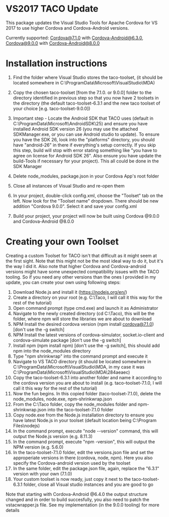 # VS2017 TACO Update
This package updates the Visual Studio Tools for Apache Cordova for VS 2017 to use higher Cordova and Cordova-Android versions.

Currently supported:
Cordova@7.1.0 with Cordova-Android@6.3.0, 
Cordova@9.0.0 with Cordova-Android@8.0.0

# Installation instructions
1. Find the folder where Visual Studio stores the taco-toolset, (it should be located somewhere in C:\ProgramData\Microsoft\VisualStudio\MDA)

2. Copy the chosen taco-toolset [from the 7.1.0. or 9.0.0] folder to the directory identified in previous step so that you now have 2 toolsets in the directory (the default taco-toolset-6.3.1 and the new taco toolset of your choice [e.g. taco-toolset-9.0.0])

3. Important step - Locate the Android SDK that TACO uses (default in C:\ProgramData\Microsoft\AndroidSDK\25) and ensure you have installed Android SDK version 26 (you may use the attached SDKManager.exe, or you can use Android studio to update). To ensure you have the SDK 26, look into the "platforms" directory, you should have "android-26" in there if everything's setup correctly. If you skip this step, build will stop with error stating something like "you have to agree on license for Android SDK 26". Also ensure you have update the build-Tools if necessary for your project). This all could be done in the SDK Manager

4. Delete node_modules, package.json in your Cordova App's root folder

5. Close all instances of Visual Studio and re-open them

6. In your project, double-click config.xml, choose the "Toolset" tab on the left. Now look for the "Toolset name" dropdown. There should be new addition "Cordova 9.0.0". Select it and save your config.xml

6. Build your project, your project will now be built using Cordova @9.0.0 and Cordova-Android @8.0.0




# Creating your own Toolset
Creating a custom Toolset for TACO isn't that difficult as it might seem at the first sight. Note that this might not be the most ideal way to do it, but it's the way I did it. Also note that higher Cordova and Cordova-android versions might have some unexpected compatibility issues with the TACO tooling. So if you need any other versions than the ones I provided in my update, you can create your own using following steps:

1. Download Node.js and install it (https://nodejs.org/en/)
2. Create a directory on your root (e.g. C:\Taco, I will call it this way for the rest of the tutorial)
3. Open command prompt (type cmd.exe) and launch it as Administrator
4. Navigate to the newly created directory (cd C:\Taco), this will be the folder, where npm will store the libraries we are about to download
5. NPM Install the desired cordova version (npm install cordova@7.1.0) [don't use the -g switch]
6. NPM Install the latest versions of cordova-simulator, socket.io-client and cordova-simulate package [don't use the -g switch]
7. Install npm (npm install npm) [don't use the -g switch], this should add npm into the node_modules directory
8. Type "npm shrinkwrap" into the command prompt and execute it
9. Navigate to VS TACO directory (it should be located somewhere in C:\ProgramData\Microsoft\VisualStudio\MDA, in my case it was C:\ProgramData\Microsoft\VisualStudio\MDA\284aeaec)
10. Copy the taco-toolset-6.3.1 into another folder and name it according to the cordova version you are about to install (e.g. taco-toolset-7.1.0, I will call it this way for the rest of the tutorial)
11. Now the fun begins. In this copied folder (taco-toolset-7.1.0), delete the node_modules, node.exe, npm-shrinkwrap.json
12. From the C:\Taco folder, copy the node_modules folder and npm-shrinkwrap.json into the taco-toolset-7.1.0 folder
13. Copy node.exe from the Node.js installation directory to ensure you have latest Node.js in your toolset (default location being C:\Program Files\nodejs)
14. In the command prompt, execute "node --version" command, this will output the Node.js version (e.g. 8.11.3)
15. In the command prompt, execute "npm -version", this will output the NPM version (e.g. 5.6.0)
16. In the taco-toolset-7.1.0 folder, edit the versions.json file and set the approperiate versions in there (cordova, node, npm). Here you also specify the Cordova-android version used by the toolset
17. In the same folder, edit the package.json file, again, replace the "6.3.1" version with your own (7.1.0)
18. Your custom toolset is now ready, just copy it next to the taco-toolset-6.3.1 folder, close all Visual studio instances and you are good to go



Note that starting with Cordova-Android @6.4.0 the output structure changed and in order to build succesfully, you also need to patch the vstacwrapper.js file. See my implementation (in the 9.0.0 tooling) for more details
